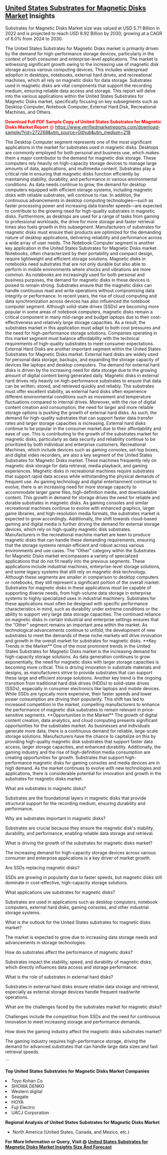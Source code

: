 <h2><a href="https://www.verifiedmarketreports.com/download-sample/?rid=272268&amp;utm_source=Github&amp;utm_medium=218" target="_blank">United States Substrates for Magnetic Disks Market</a> Insights</h2><p>Substrates for Magnetic Disks Market size was valued at USD 5.71 Billion in 2022 and is projected to reach USD 8.92 Billion by 2030, growing at a CAGR of 6.0% from 2024 to 2030.</p><p> <p>The United States Substrates for Magnetic Disks market is primarily driven by the demand for high-performance storage devices, particularly in the context of both consumer and enterprise-level applications. The market is witnessing significant growth owing to the increasing use of magnetic disk storage across various computing devices. This includes widespread adoption in desktops, notebooks, external hard drives, and recreational machines, which all rely on magnetic disks for data storage. Substrates used in magnetic disks are vital components that support the recording medium, ensuring reliable data access and storage. This report will delve into the various applications within the United States Substrates for Magnetic Disks market, specifically focusing on key subsegments such as Desktop Computer, Notebook Computer, External Hard Disk, Recreational Machines, and Others. <p><span class=""><span style="color: #ff0000;"><strong>Download Full PDF Sample Copy of United States Substrates for Magnetic Disks Market Report</strong> @ </span><a href="https://www.verifiedmarketreports.com/download-sample/?rid=272268&amp;utm_source=Github&amp;utm_medium=218" target="_blank">https://www.verifiedmarketreports.com/download-sample/?rid=272268&amp;utm_source=Github&amp;utm_medium=218</a></span></p> The Desktop Computer segment represents one of the most significant applications in the market for substrates used in magnetic disks. Desktops are commonly employed for both personal and business use, which makes them a major contributor to the demand for magnetic disk storage. These computers rely heavily on high-capacity storage devices to manage large amounts of data, applications, and multimedia content. Substrates play a critical role in ensuring that magnetic disks function efficiently by maintaining stability, durability, and performance in various environmental conditions. As data needs continue to grow, the demand for desktop computers equipped with efficient storage systems, including magnetic disks with reliable substrates, will continue to rise. In addition, the continuous advancements in desktop computing technologies—such as faster processing power and increasing data transfer speeds—are expected to contribute to the growing need for high-quality substrates in magnetic disks. Furthermore, as desktops are used for a range of tasks from gaming to professional workloads, the drive for more storage and faster retrieval times also fuels growth in this subsegment. Manufacturers of substrates for magnetic disks must ensure their products are optimized for the demanding nature of desktop applications, delivering reliability and performance across a wide array of user needs. The Notebook Computer segment is another key application in the United States Substrates for Magnetic Disks market. Notebooks, often characterized by their portability and compact design, require lightweight and efficient storage solutions. Magnetic disks in notebooks need substrates that are not only durable but also able to perform in mobile environments where shocks and vibrations are more common. As notebooks are increasingly used for both personal and business purposes, the demand for magnetic disks in these devices is poised to remain strong. Substrates ensure that the magnetic disks can handle continuous read and write operations without compromising data integrity or performance. In recent years, the rise of cloud computing and data synchronization across devices has also influenced the notebook computer segment. Although solid-state drives (SSDs) are becoming more popular in some areas of notebook computers, magnetic disks remain a critical component in many mid-range and budget laptops due to their cost-effectiveness and relatively large storage capacities. As a result, the substrates market in this application must adapt to both cost pressures and the need for high-performance storage solutions. Companies operating in this market segment must balance affordability with the technical requirements of high-quality substrates to meet consumer expectations. External Hard Disks are another important segment within the United States Substrates for Magnetic Disks market. External hard disks are widely used for personal data storage, backups, and expanding the storage capacity of devices like laptops and desktop computers. The demand for external hard disks is driven by the increasing need for data storage due to the growing amount of digital content being generated daily. Magnetic disks in external hard drives rely heavily on high-performance substrates to ensure that data can be written, stored, and retrieved quickly and reliably. The substrates must offer excellent stability, as external hard disks often experience different environmental conditions such as movement and temperature fluctuations compared to internal drives. Moreover, with the rise of digital content creation and consumption, the need for larger and more reliable storage options is pushing the growth of external hard disks. As such, the demand for high-quality substrates that can support faster data transfer rates and larger storage capacities is increasing. External hard disks continue to be popular in the consumer market due to their affordability and ease of use. This is contributing to the growth of the substrates market for magnetic disks, particularly as data security and reliability continue to be prioritized by both individual and enterprise customers. Recreational Machines, which include devices such as gaming consoles, set-top boxes, and digital video recorders, are also a key segment of the United States Substrates for Magnetic Disks market. These machines frequently rely on magnetic disk storage for data retrieval, media playback, and gaming experiences. Magnetic disks in recreational machines require substrates that support rapid data access while withstanding the physical demands of frequent use. As gaming technology and digital entertainment continue to evolve, there is an increasing need for more storage capacity to accommodate larger game files, high-definition media, and downloadable content. This growth in demand for storage drives the need for reliable and durable substrates in magnetic disks. As gaming consoles and similar recreational machines continue to evolve with enhanced graphics, larger game libraries, and high-resolution media formats, the substrates market is expected to grow accordingly. Additionally, the shift towards cloud-based gaming and digital media is further driving the demand for external storage devices, which rely on high-quality magnetic disk substrates. Manufacturers in the recreational machine market are keen to produce magnetic disks that can handle these demanding requirements, ensuring that the storage systems remain efficient and robust across various environments and use cases. The "Other" category within the Substrates for Magnetic Disks market encompasses a variety of specialized applications that do not fit neatly into the previous segments. These applications include industrial machines, enterprise-level storage solutions, and some legacy systems that still rely on magnetic disk technology. Although these segments are smaller in comparison to desktop computers or notebooks, they still represent a significant portion of the overall market. Substrates for magnetic disks in these applications must be capable of supporting diverse needs, from high-volume data storage in enterprise systems to highly specialized uses in industrial machinery. Substrates for these applications must often be designed with specific performance characteristics in mind, such as durability under extreme conditions or the ability to support very large data storage capacities. The continued reliance on magnetic disks in certain industrial and enterprise settings ensures that the "Other" segment remains an important area within the market. As technological advancements continue to unfold, the development of new substrates to meet the demands of these niche markets will drive innovation and growth in the overall market for substrates for magnetic disks. **Key Trends in the Market** One of the most prominent trends in the United States Substrates for Magnetic Disks market is the increasing demand for high-capacity storage solutions. As data generation continues to grow exponentially, the need for magnetic disks with larger storage capacities is becoming more critical. This is driving innovation in substrate materials and designs, as manufacturers strive to provide substrates that can support these large and efficient storage solutions. Another key trend is the ongoing transition from traditional hard disk drives (HDDs) to solid-state drives (SSDs), especially in consumer electronics like laptops and mobile devices. While SSDs are typically more expensive, their faster speeds and lower power consumption are driving their popularity. This shift has led to increased competition in the market, compelling manufacturers to enhance the performance of magnetic disk substrates to remain relevant in price-sensitive segments. **Opportunities in the Market** The growth of digital content creation, data analytics, and cloud computing presents significant opportunities for the substrates market. As businesses and individuals generate more data, there is a continuous demand for reliable, large-scale storage solutions. Manufacturers have the chance to capitalize on this by providing high-quality magnetic disk substrates that support faster data access, larger storage capacities, and enhanced durability. Additionally, the gaming industry and the rise of high-definition media consumption are creating opportunities for growth. Substrates that support high-performance magnetic disks for gaming consoles and media devices are in high demand. As the market continues to evolve with new technologies and applications, there is considerable potential for innovation and growth in the substrates for magnetic disks market. <p>What are substrates in magnetic disks?</p> <p>Substrates are the foundational layers in magnetic disks that provide structural support for the recording medium, ensuring durability and performance.</p> <p>Why are substrates important in magnetic disks?</p> <p>Substrates are crucial because they ensure the magnetic disk's stability, durability, and performance, enabling reliable data storage and retrieval.</p> <p>What is driving the growth of the substrates for magnetic disks market?</p> <p>The increasing demand for high-capacity storage devices across various consumer and enterprise applications is a key driver of market growth.</p> <p>Are SSDs replacing magnetic disks?</p> <p>SSDs are growing in popularity due to faster speeds, but magnetic disks still dominate in cost-effective, high-capacity storage solutions.</p> <p>What applications use substrates for magnetic disks?</p> <p>Substrates are used in applications such as desktop computers, notebook computers, external hard disks, gaming consoles, and other industrial storage systems.</p> <p>What is the outlook for the United States substrates for magnetic disks market?</p> <p>The market is expected to grow due to increasing data storage needs and advancements in storage technologies.</p> <p>How do substrates affect the performance of magnetic disks?</p> <p>Substrates impact the stability, speed, and durability of magnetic disks, which directly influences data access and storage performance.</p> <p>What is the role of substrates in external hard disks?</p> <p>Substrates in external hard disks ensure reliable data storage and retrieval, especially as external storage devices handle frequent read/write operations.</p> <p>What are the challenges faced by the substrates market for magnetic disks?</p> <p>Challenges include the competition from SSDs and the need for continuous innovation to meet increasing storage and performance demands.</p> <p>How does the gaming industry affect the magnetic disks substrates market?</p> <p>The gaming industry requires high-performance storage, driving the demand for advanced substrates that can handle large data sizes and fast retrieval speeds.</p> ```</p><p><strong>Top United States Substrates for Magnetic Disks Market Companies</strong></p><div data-test-id=""><p><li>Toyo Kohan Co</li><li> SHOWA DENKO</li><li> Western digital</li><li> Seagate</li><li> HOYA</li><li> Fuji Electric</li><li> UACJ Corporation</li></p><div><strong>Regional Analysis of&nbsp;United States Substrates for Magnetic Disks Market</strong></div><ul><li dir="ltr"><p dir="ltr">North America&nbsp;(United States, Canada, and Mexico, etc.)</p></li></ul><p><strong>For More Information or Query, Visit @&nbsp;</strong><strong><a href="https://www.verifiedmarketreports.com/product/substrates-for-magnetic-disks-market/?utm_source=Github&amp;utm_medium=218" target="_blank">United States Substrates for Magnetic Disks Market Insights Size And Forecast</a></strong></p></div>
